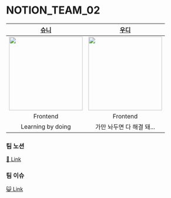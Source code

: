 # NOTION_TEAM_02

|       [슈니](https://github.com/schnee98)            |           [우디](https://github.com/minjeongHEO)      |    
| :----------------------------------------------------------: | :----------------------------------------------------------: |
| <img src="https://avatars.githubusercontent.com/u/84198371?v=4" width=200> | <img src="https://avatars.githubusercontent.com/u/96780693?v=4" width=200> |
| Frontend | Frontend   |
 Learning by doing | 가만 놔두면 다 해결 돼...


### 팀 노션
[🎲 Link](https://github.com/NotionTeam02)

### 팀 이슈
[😺 Link](https://github.com/NotionTeam02/fe-notion/issues)